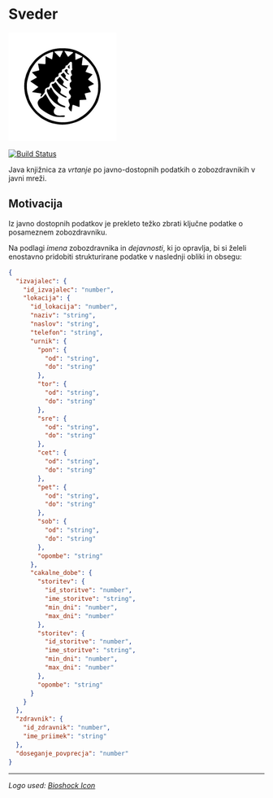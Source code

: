 # Sveder

![Logo](logo.png)

[![Build Status](https://travis-ci.com/Glusk/sveder.svg?branch=master)](https://travis-ci.com/Glusk/sveder)

Java knjižnica za *vrtanje* po javno-dostopnih podatkih o zobozdravnikih v
javni mreži.

## Motivacija

Iz javno dostopnih podatkov je prekleto težko zbrati ključne podatke o posameznem zobozdravniku.

Na podlagi *imena* zobozdravnika in *dejavnosti*, ki jo opravlja, bi si želeli enostavno  pridobiti
strukturirane podatke v naslednji obliki in obsegu:

``` json
{
  "izvajalec": {
    "id_izvajalec": "number",
    "lokacija": {
      "id_lokacija": "number",
      "naziv": "string",
      "naslov": "string",
      "telefon": "string",
      "urnik": {
        "pon": {
          "od": "string",
          "do": "string"
        },
        "tor": {
          "od": "string",
          "do": "string"
        },
        "sre": {
          "od": "string",
          "do": "string"
        },
        "cet": {
          "od": "string",
          "do": "string"
        },
        "pet": {
          "od": "string",
          "do": "string"
        },
        "sob": {
          "od": "string",
          "do": "string"
        },
        "opombe": "string"
      },
      "cakalne_dobe": {
        "storitev": {
          "id_storitve": "number",
          "ime_storitve": "string",
          "min_dni": "number",
          "max_dni": "number"
        },
        "storitev": {
          "id_storitve": "number",
          "ime_storitve": "string",
          "min_dni": "number",
          "max_dni": "number"
        },
        "opombe": "string"
      }
    }
  },
  "zdravnik": {
    "id_zdravnik": "number",
    "ime_priimek": "string"
  },
  "doseganje_povprecja": "number"
}
```

---

*Logo used: <a href="https://vectorified.com/bioshock-icon">Bioshock Icon</a>*
